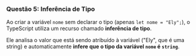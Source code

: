 ### **Questão 5: Inferência de Tipo**

Ao criar a variável `nome` sem declarar o tipo (apenas `let nome = "Ely";`), o TypeScript utiliza um recurso chamado **inferência de tipo**.

Ele analisa o valor que está sendo atribuído à variável ("Ely", que é uma string) e automaticamente **infere que o tipo da variável `nome` é `string`**.